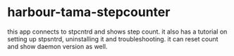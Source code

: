# harbour-tama-stepcounter

this app connects to stpcntrd and shows step count. it also has a tutorial on setting up stpsntrd, uninstalling it and troubleshooting. it can reset count and show daemon version as well.
